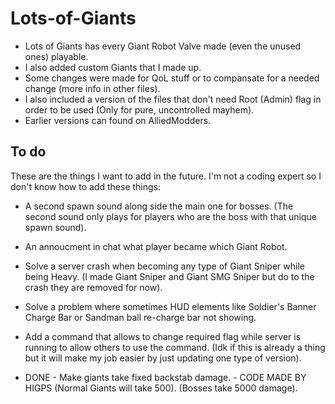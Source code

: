# Lots-of-Giants
- Lots of Giants has every Giant Robot Valve made (even the unused ones) playable. 
- I also added custom Giants that I made up. 
- Some changes were made for QoL stuff or to compansate for a needed change (more info in other files). 
- I also included a version of the files that don't need Root (Admin) flag in order to be used (Only for pure, uncontrolled mayhem). 
- Earlier versions can found on AlliedModders.

## To do

These are the things I want to add in the future. I'm not a coding expert so I don't know how to add these things:

- A second spawn sound along side the main one for bosses. 
(The second sound only plays for players who are the boss with that unique spawn sound).

- An annoucment in chat what player became which Giant Robot.

- Solve a server crash when becoming any type of Giant Sniper while being Heavy. (I made Giant Sniper and Giant SMG Sniper but do to the crash they are removed for now).

- Solve a problem where sometimes HUD elements like Soldier's Banner Charge Bar or Sandman ball re-charge bar not showing.

- Add a command that allows to change required flag while server is running to allow others to use the command.
(Idk if this is already a thing but it will make my job easier by just updating one type of version).

- DONE - Make giants take fixed backstab damage. - CODE MADE BY HIGPS 
(Normal Giants will take 500). 
(Bosses take 5000 damage).

